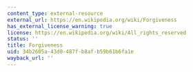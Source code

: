 ```yaml
---
content_type: external-resource
external_url: https://en.wikipedia.org/wiki/Forgiveness
has_external_license_warning: true
license: https://en.wikipedia.org/wiki/All_rights_reserved
status: ''
title: Forgiveness
uid: 34b2605a-43d0-487f-b8af-b59b61b6fa1e
wayback_url: ''
---
```

